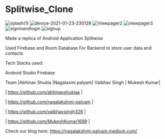 # Splitwise_Clone
![splash(1)](https://user-images.githubusercontent.com/68853216/105610289-fe8c7580-5dd4-11eb-9a0b-e66658e45002.png)
![device-2021-01-23-230128](https://user-images.githubusercontent.com/68853216/105609752-60e37700-5dd1-11eb-92b5-7bf0b08587d5.png)
![Viewpager2](https://user-images.githubusercontent.com/68853216/105609822-d8190b00-5dd1-11eb-8d7c-6aa9a0df0912.png)
![viewpager3](https://user-images.githubusercontent.com/68853216/105609870-24644b00-5dd2-11eb-92a1-22df0a593693.png)
![signinandlogin](https://user-images.githubusercontent.com/68853216/105610308-24b21580-5dd5-11eb-8732-5a8d4c822c37.png)
![signup](https://user-images.githubusercontent.com/68853216/105610330-41e6e400-5dd5-11eb-8592-d87824df168f.png)

Made a replica of Android Application Splitwise

Used Firebase and Room Database For Backend to store user data and contacts


Tech Stacks used:

Android Studio Firebase

Team
|Abhinav Shukla |Nagalaxmi palyam| Vaibhav Singh | Mukesh Kumar|

| https://github.com/abhinavshuklaa |

| https://github.com/nagalakshmi-palyam |

| https://github.com/vaibhavsingh326 |

| https://github.com/MukeshKumar1699 |



Check our blog here:
https://nagalakshmi-palyam.medium.com/
